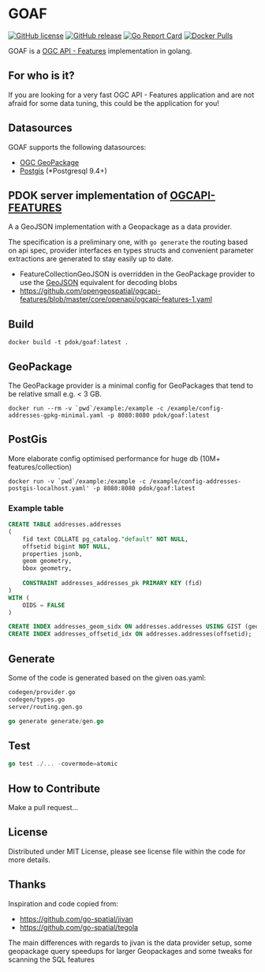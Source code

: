 # GOAF

[![GitHub license](https://img.shields.io/github/license/PDOK/goaf)](https://github.com/PDOK/goaf/blob/master/LICENSE)
[![GitHub release](https://img.shields.io/github/release/PDOK/goaf.svg)](https://github.com/PDOK/goaf/releases)
[![Go Report Card](https://goreportcard.com/badge/PDOK/goaf)](https://goreportcard.com/report/PDOK/goaf)
[![Docker Pulls](https://img.shields.io/docker/pulls/pdok/goaf.svg)](https://hub.docker.com/r/pdok/goaf)

GOAF is a [OGC API - Features](https://www.ogc.org/standards/ogcapi-features) implementation in golang.

## For who is it?

If you are looking for a very fast OGC API - Features application and are not afraid for some data tuning, this could be the application for you!

## Datasources

GOAF supports the following datasources:

* [OGC GeoPackage](https://www.geopackage.org/)
* [Postgis](https://postgis.net/) (*Postgresql 9.4+)

## PDOK server implementation of [OGCAPI-FEATURES](https://github.com/opengeospatial/ogcapi-features/blob/master/core/examples/openapi/ogcapi-features-1-example1.yaml)

A a GeoJSON implementation with a Geopackage as a data provider.

The specification is a preliminary one, with `go generate` the routing based on api spec, provider interfaces en types structs and convenient parameter extractions are generated to stay easily up to date.

* FeatureCollectionGeoJSON is overridden in the GeoPackage provider to use the [GeoJSON](https://github.com/go-spatial/geom/tree/master/encoding/geojson) equivalent for decoding blobs
* <https://github.com/opengeospatial/ogcapi-features/blob/master/core/openapi/ogcapi-features-1.yaml>

## Build

```docker
docker build -t pdok/goaf:latest .
```

## GeoPackage

The GeoPackage provider is a minimal config for GeoPackages that tend to be relative small e.g. < 3 GB.

```docker
docker run --rm -v `pwd`/example:/example -c /example/config-addresses-gpkg-minimal.yaml -p 8080:8080 pdok/goaf:latest
```

## PostGis

More elaborate config optimised performance for huge db (10M+ features/collection)

```docker
docker run -v `pwd`/example:/example -c /example/config-addresses-postgis-localhost.yaml' -p 8080:8080 pdok/goaf:latest
```

### Example table

```sql
CREATE TABLE addresses.addresses
(
    fid text COLLATE pg_catalog."default" NOT NULL,
    offsetid bigint NOT NULL,
    properties jsonb,
    geom geometry,
    bbox geometry,
      
    CONSTRAINT addresses_addresses_pk PRIMARY KEY (fid)
)
WITH (
    OIDS = FALSE
)

CREATE INDEX addresses_geom_sidx ON addresses.addresses USING GIST (geom);
CREATE INDEX addresses_offsetid_idx ON addresses.addresses(offsetid);
```

## Generate

Some of the code is generated based on the given oas.yaml:

```bash
codegen/provider.go
codegen/types.go
server/routing.gen.go
```

```go
go generate generate/gen.go
```

## Test

```go
go test ./... -covermode=atomic
```

## How to Contribute

Make a pull request...

## License

Distributed under MIT License, please see license file within the code for more details.

## Thanks

Inspiration and code copied from:

* <https://github.com/go-spatial/jivan>
* <https://github.com/go-spatial/tegola>

The main differences with regards to jivan is the data provider setup, some geopackage query speedups for larger Geopackages and
some tweaks for scanning the SQL features
